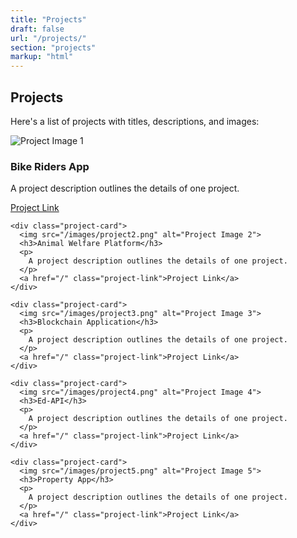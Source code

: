 ```yaml
---
title: "Projects"
draft: false
url: "/projects/"
section: "projects"
markup: "html"
---
```


<section class="project-title">
  <h2>Projects</h2>
  <p>
    Here's a list of projects with titles, descriptions, and images:
  </p>
</section>

<section>
  <div class="project-row">
    <div class="project-card">
      <img src="/images/project1.png" alt="Project Image 1">
      <h3>Bike Riders App</h3>
      <p>
        A project description outlines the details of one project.
      </p>
      <a href="http://www.yahoo.com" class="project-link">Project Link</a>
    </div>

    <div class="project-card">
      <img src="/images/project2.png" alt="Project Image 2">
      <h3>Animal Welfare Platform</h3>
      <p>
        A project description outlines the details of one project.
      </p>
      <a href="/" class="project-link">Project Link</a>
    </div>

    <div class="project-card">
      <img src="/images/project3.png" alt="Project Image 3">
      <h3>Blockchain Application</h3>
      <p>
        A project description outlines the details of one project.
      </p>
      <a href="/" class="project-link">Project Link</a>
    </div>
    
    <div class="project-card">
      <img src="/images/project4.png" alt="Project Image 4">
      <h3>Ed-API</h3>
      <p>
        A project description outlines the details of one project.
      </p>
      <a href="/" class="project-link">Project Link</a>
    </div>

    <div class="project-card">
      <img src="/images/project5.png" alt="Project Image 5">
      <h3>Property App</h3>
      <p>
        A project description outlines the details of one project.
      </p>
      <a href="/" class="project-link">Project Link</a>
    </div>
  </div>
</section>
